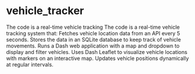 # vehicle_tracker
The code is a real-time vehicle tracking
The code is a real-time vehicle tracking system that:
Fetches vehicle location data from an API every 5 seconds.
Stores the data in an SQLite database to keep track of vehicle movements.
Runs a Dash web application with a map and dropdown to display and filter vehicles.
Uses Dash Leaflet to visualize vehicle locations with markers on an interactive map.
Updates vehicle positions dynamically at regular intervals.

